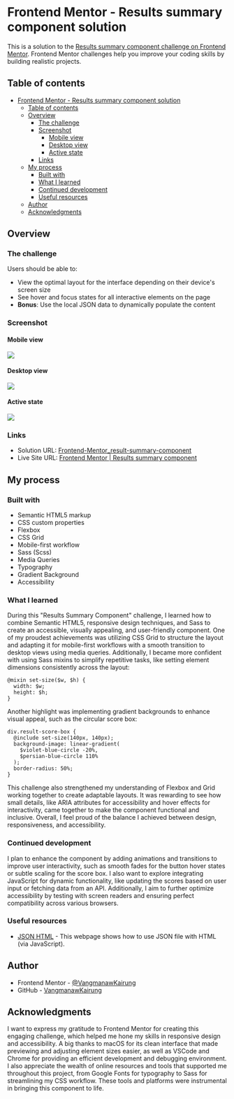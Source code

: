 # Frontend Mentor - Results summary component solution

This is a solution to the [Results summary component challenge on Frontend Mentor](https://www.frontendmentor.io/challenges/results-summary-component-CE_K6s0maV). Frontend Mentor challenges help you improve your coding skills by building realistic projects.

## Table of contents

- [Frontend Mentor - Results summary component solution](#frontend-mentor---results-summary-component-solution)
  - [Table of contents](#table-of-contents)
  - [Overview](#overview)
    - [The challenge](#the-challenge)
    - [Screenshot](#screenshot)
      - [Mobile view](#mobile-view)
      - [Desktop view](#desktop-view)
      - [Active state](#active-state)
    - [Links](#links)
  - [My process](#my-process)
    - [Built with](#built-with)
    - [What I learned](#what-i-learned)
    - [Continued development](#continued-development)
    - [Useful resources](#useful-resources)
  - [Author](#author)
  - [Acknowledgments](#acknowledgments)

## Overview

### The challenge

Users should be able to:

- View the optimal layout for the interface depending on their device's screen size
- See hover and focus states for all interactive elements on the page
- **Bonus**: Use the local JSON data to dynamically populate the content

### Screenshot

#### Mobile view

![](./sources/screenshots/Mobile%20view.png)

#### Desktop view

![](./sources/screenshots/Desktop%20view.png)

#### Active state

![](./sources/screenshots/Active%20state.png)

### Links

- Solution URL: [Frontend-Mentor_result-summary-component](https://github.com/VangmanawKairung/Frontend-Mentor_result-summary-component)
- Live Site URL: [Frontend Mentor | Results summary component](https://vangmanawkairung.github.io/Frontend-Mentor_result-summary-component/)

## My process

### Built with

- Semantic HTML5 markup
- CSS custom properties
- Flexbox
- CSS Grid
- Mobile-first workflow
- Sass (Scss)
- Media Queries
- Typography
- Gradient Background
- Accessibility

### What I learned

During this "Results Summary Component" challenge, I learned how to combine Semantic HTML5, responsive design techniques, and Sass to create an accessible, visually appealing, and user-friendly component. One of my proudest achievements was utilizing CSS Grid to structure the layout and adapting it for mobile-first workflows with a smooth transition to desktop views using media queries. Additionally, I became more confident with using Sass mixins to simplify repetitive tasks, like setting element dimensions consistently across the layout:

```
@mixin set-size($w, $h) {
  width: $w;
  height: $h;
}
```

Another highlight was implementing gradient backgrounds to enhance visual appeal, such as the circular score box:

```
div.result-score-box {
  @include set-size(140px, 140px);
  background-image: linear-gradient(
    $violet-blue-circle -20%,
    $persian-blue-circle 110%
  );
  border-radius: 50%;
}
```

This challenge also strengthened my understanding of Flexbox and Grid working together to create adaptable layouts. It was rewarding to see how small details, like ARIA attributes for accessibility and hover effects for interactivity, came together to make the component functional and inclusive. Overall, I feel proud of the balance I achieved between design, responsiveness, and accessibility.

### Continued development

I plan to enhance the component by adding animations and transitions to improve user interactivity, such as smooth fades for the button hover states or subtle scaling for the score box. I also want to explore integrating JavaScript for dynamic functionality, like updating the scores based on user input or fetching data from an API. Additionally, I aim to further optimize accessibility by testing with screen readers and ensuring perfect compatibility across various browsers.

### Useful resources

- [JSON HTML](https://www.w3schools.com/js/js_json_html.asp) - This webpage shows how to use JSON file with HTML (via JavaScript).

## Author

- Frontend Mentor - [@VangmanawKairung](https://www.frontendmentor.io/profile/VangmanawKairung)
- GitHub - [VangmanawKairung](https://github.com/VangmanawKairung)

## Acknowledgments

I want to express my gratitude to Frontend Mentor for creating this engaging challenge, which helped me hone my skills in responsive design and accessibility. A big thanks to macOS for its clean interface that made previewing and adjusting element sizes easier, as well as VSCode and Chrome for providing an efficient development and debugging environment. I also appreciate the wealth of online resources and tools that supported me throughout this project, from Google Fonts for typography to Sass for streamlining my CSS workflow. These tools and platforms were instrumental in bringing this component to life.
